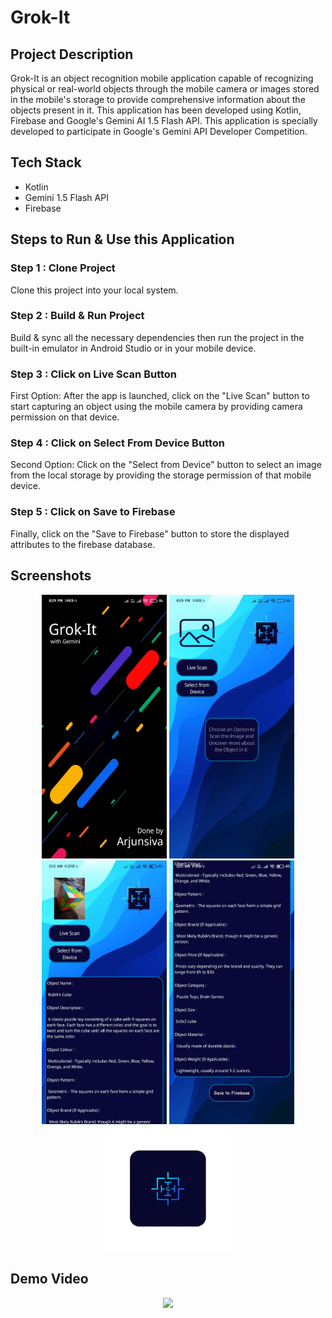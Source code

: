 # Grok-It

## Project Description

Grok-It is an object recognition mobile application capable of recognizing physical or real-world objects through the mobile camera or images stored in the mobile's storage to provide comprehensive information about the objects present in it. This application has been developed using Kotlin, Firebase and Google's Gemini AI 1.5 Flash API. This application is specially developed to participate in Google's Gemini API Developer Competition.

## Tech Stack

- Kotlin
- Gemini 1.5 Flash API
- Firebase

## Steps to Run & Use this Application

### Step 1 : Clone Project

Clone this project into your local system.

### Step 2 : Build & Run Project

Build & sync all the necessary dependencies then run the project in the built-in emulator in Android Studio or in your mobile device.

### Step 3 : Click on Live Scan Button

First Option: After the app is launched, click on the "Live Scan" button to start capturing an object using the mobile camera by providing camera permission on that device.

### Step 4 : Click on Select From Device Button

Second Option: Click on the "Select from Device" button to select an image from the local storage by providing the storage permission of that mobile device.

### Step 5 : Click on Save to Firebase

Finally, click on the "Save to Firebase" button to store the displayed attributes to the firebase database.

## Screenshots

<p align="center">  
  <img src="images/screenshot1.jpg" width="200" />
  <img src="images/screenshot2.jpg" width="200" />
  <img src="images/screenshot3.jpg" width="200" />
  <img src="images/screenshot4.jpg" width="200" />
  <img src="images/logo.png" width="200" />
</p>


## Demo Video 
<p align = "center">
  <img src="images/Grok-It%20Project%20Demo%20Video.mp4" width="200" />
</p>
